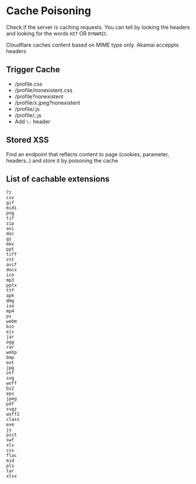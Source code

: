 # Cache Poisoning

Check if the server is caching requests. You can tell by looking the headers and looking for the words `HIT` OR `DYNAMIC`.

Cloudflare caches content based on MIME type only.
Akamai acceppts headers

## Trigger Cache

* /profile.css
* /profile/nonexistent.css
* /profile?nonexistent
* /profile/x.jpeg?nonexistent
* /profile/.js
* /profile/;.js
* Add `\:` header

## Stored XSS

Find an endpoint that reflects content to page (cookies, parameter, headers..) and store it by poisoning the cache

## List of cachable extensions

```
7z
csv
gif
midi
png
tif
zip
avi
doc
gz
mkv
ppt
tiff
zst
avif
docx
ico
mp3
pptx
ttf
apk
dmg
iso
mp4
ps
webm
bin
ejs
jar
ogg
rar
webp
bmp
eot
jpg
otf
svg
woff
bz2
eps
jpeg
pdf
svgz
woff2
class
exe
js
pict
swf
xls
css
flac
mid
pls
tar
xlsx
```
